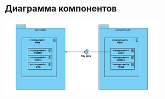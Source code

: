 # Диаграмма компонентов

![Диаграмма компонентов](https://github.com/BoryaD/PacMan/blob/master/Images/Diagrams/Component.png)
